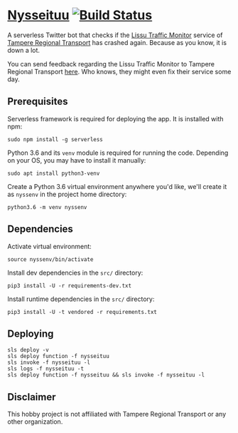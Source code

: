 
# [Nysseituu](https://twitter.com/nysseituu) [![Build Status](https://travis-ci.org/Vilsepi/nysseituu.svg?branch=master)](https://travis-ci.org/Vilsepi/nysseituu)

A serverless Twitter bot that checks if the [Lissu Traffic Monitor](http://lissu.tampere.fi/?lang=en) service of [Tampere Regional Transport](http://joukkoliikenne.tampere.fi/en/home.html) has crashed again. Because as you know, it is down a lot.

You can send feedback regarding the Lissu Traffic Monitor to Tampere Regional Transport [here](http://joukkoliikenne.tampere.fi/en/info/customer-service/feedback/feedback-online-services.html). Who knows, they might even fix their service some day.

## Prerequisites

Serverless framework is required for deploying the app. It is installed with npm:

    sudo npm install -g serverless

Python 3.6 and its `venv` module is required for running the code. Depending on your OS, you may have to install it manually:

    sudo apt install python3-venv

Create a Python 3.6 virtual environment anywhere you'd like, we'll create it as `nyssenv` in the project home directory:

    python3.6 -m venv nyssenv

## Dependencies

Activate virtual environment:

    source nyssenv/bin/activate

Install dev dependencies in the `src/` directory:

    pip3 install -U -r requirements-dev.txt

Install runtime dependencies in the `src/` directory:

    pip3 install -U -t vendored -r requirements.txt

## Deploying

    sls deploy -v
    sls deploy function -f nysseituu
    sls invoke -f nysseituu -l
    sls logs -f nysseituu -t
    sls deploy function -f nysseituu && sls invoke -f nysseituu -l

## Disclaimer

This hobby project is not affiliated with Tampere Regional Transport or any other organization.

